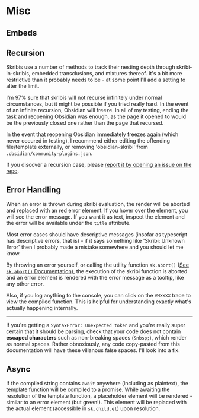 # Misc

## Embeds



## Recursion

Skribis use a number of methods to track their nesting depth through skribi-in-skribis, embedded transclusions, and mixtures thereof. It's a bit more restrictive than it probably needs to be - at some point I'll add a setting to alter the limit.

I'm 97% sure that skribis will not recurse infinitely under normal circumstances, but it might be possible if you tried really hard. In the event of an infinite recursion, Obsidian will freeze. In all of my testing, ending the task and reopening Obsidian was enough, as the page it opened to would be the previously closed one rather than the page that recursed. 

In the event that reopening Obsidian immediately freezes again (which never occured in testing), I recommend either editing the offending file/template externally, or removing 'obsidian-skribi' from `.obsidian/community-plugins.json`. 

If you discover a recursion case, please <a href="https://github.com/Azulaloi/obsidian-skribi/issues">report it by opening an issue on the repo</a>.

## Error Handling

When an error is thrown during skribi evaluation, the render will be aborted and replaced with an red error element. If you hover over the element, you will see the error message. If you want it as text, inspect the element and the error will be available under the `title` attribute.

Most error cases should have descriptive messages (insofar as typescript has descriptive errors, that is) - if it says something like 'Skribi: Unknown Error' then I probably made a mistake somewhere and you should let me know. 

By throwing an error yourself, or calling the utility function `sk.abort()` ([See `sk.abort()` Documentation](/obsidian-skribi/scripting/modules/skribi/#abort)), the execution of the skribi function is aborted and an error element is rendered with the error message as a tooltip, like any other error.

Also, if you log anything to the console, you can click on the `VMXXXX` trace to view the compiled function. This is helpful for understanding exactly what's actually happening internally.

<hr id="escaped">

If you're getting a `SyntaxError: Unexpected token` and you're really super certain that it should be parsing, check that your code does not contain **escaped characters** such as non-breaking spaces (`&nbsp;`), which render as normal spaces. Rather obnoxiously, any code copy-pasted from this documentation will have these villanous false spaces. I'll look into a fix.

## Async

If the compiled string contains `await` anywhere (including as plaintext), the template function will be compiled to a promise. While awaiting the resolution of the template function, a placeholder element will be rendered - similar to an error element (but green!). This element will be replaced with the actual element (accessible in `sk.child.el`) upon resolution.